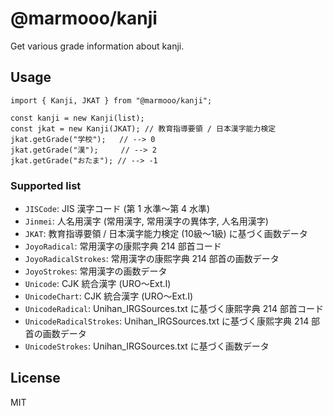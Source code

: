 # @marmooo/kanji

Get various grade information about kanji.

## Usage

```
import { Kanji, JKAT } from "@marmooo/kanji";

const kanji = new Kanji(list);
const jkat = new Kanji(JKAT); // 教育指導要領 / 日本漢字能力検定
jkat.getGrade("学校");   // --> 0
jkat.getGrade("漢");     // --> 2
jkat.getGrade("おたま"); // --> -1
```

### Supported list

- `JISCode`: JIS 漢字コード (第 1 水準〜第 4 水準)
- `Jinmei`: 人名用漢字 (常用漢字, 常用漢字の異体字, 人名用漢字)
- `JKAT`: 教育指導要領 / 日本漢字能力検定 (10級〜1級) に基づく画数データ
- `JoyoRadical`: 常用漢字の康熙字典 214 部首コード
- `JoyoRadicalStrokes`: 常用漢字の康熙字典 214 部首の画数データ
- `JoyoStrokes`: 常用漢字の画数データ
- `Unicode`: CJK 統合漢字 (URO〜Ext.I)
- `UnicodeChart`: CJK 統合漢字 (URO〜Ext.I)
- `UnicodeRadical`: Unihan_IRGSources.txt に基づく康熙字典 214 部首コード
- `UnicodeRadicalStrokes`: Unihan_IRGSources.txt に基づく康熙字典 214
  部首の画数データ
- `UnicodeStrokes`: Unihan_IRGSources.txt に基づく画数データ

## License

MIT
